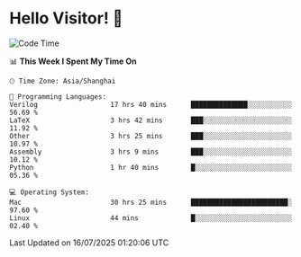 # Hello Visitor! 👋

<!--START_SECTION:waka-->
![Code Time](http://img.shields.io/badge/Code%20Time-269%20hrs%2012%20mins-blue)

📊 **This Week I Spent My Time On** 

```text
🕑︎ Time Zone: Asia/Shanghai

💬 Programming Languages: 
Verilog                  17 hrs 40 mins      ██████████████░░░░░░░░░░░   56.69 % 
LaTeX                    3 hrs 42 mins       ███░░░░░░░░░░░░░░░░░░░░░░   11.92 % 
Other                    3 hrs 25 mins       ███░░░░░░░░░░░░░░░░░░░░░░   10.97 % 
Assembly                 3 hrs 9 mins        ███░░░░░░░░░░░░░░░░░░░░░░   10.12 % 
Python                   1 hr 40 mins        █░░░░░░░░░░░░░░░░░░░░░░░░   05.36 % 

💻 Operating System: 
Mac                      30 hrs 25 mins      ████████████████████████░   97.60 % 
Linux                    44 mins             █░░░░░░░░░░░░░░░░░░░░░░░░   02.40 % 
```


 Last Updated on 16/07/2025 01:20:06 UTC
<!--END_SECTION:waka-->
